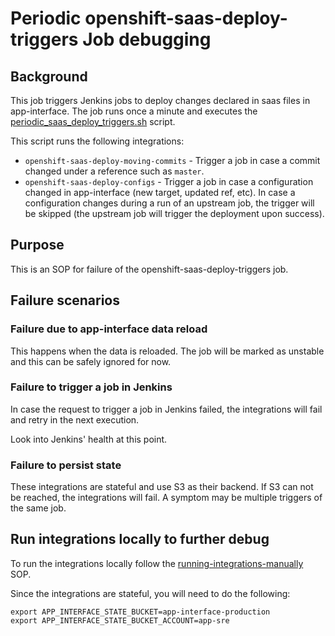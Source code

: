 # Periodic openshift-saas-deploy-triggers Job debugging

## Background

This job triggers Jenkins jobs to deploy changes declared in saas files in app-interface.
The job runs once a minute and executes the [periodic_saas_deploy_triggers.sh](/hack/periodic_saas_deploy_triggers.sh) script.

This script runs the following integrations:
- `openshift-saas-deploy-moving-commits` - Trigger a job in case a commit changed under a reference such as `master`.
- `openshift-saas-deploy-configs` - Trigger a job in case a configuration changed in app-interface (new target, updated ref, etc).  In case a configuration changes during a run of an upstream job, the trigger will be skipped (the upstream job will trigger the deployment upon success).

## Purpose

This is an SOP for failure of the openshift-saas-deploy-triggers job.

## Failure scenarios

### Failure due to app-interface data reload

This happens when the data is reloaded. The job will be marked as unstable and this can be safely ignored for now.

### Failure to trigger a job in Jenkins

In case the request to trigger a job in Jenkins failed, the integrations will fail and retry in the next execution.

Look into Jenkins' health at this point.

### Failure to persist state

These integrations are stateful and use S3 as their backend. If S3 can not be reached, the integrations will fail. A symptom may be multiple triggers of the same job.

## Run integrations locally to further debug

To run the integrations locally follow the [running-integrations-manually](/docs/app-sre/sop/running-integrations-manually.md) SOP.

Since the integrations are stateful, you will need to do the following:
```
export APP_INTERFACE_STATE_BUCKET=app-interface-production
export APP_INTERFACE_STATE_BUCKET_ACCOUNT=app-sre
```

